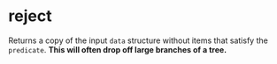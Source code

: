 # reject

Returns a copy of the input `data` structure without items that satisfy the `predicate`. **This will often drop off large branches of a tree.**

```

```
